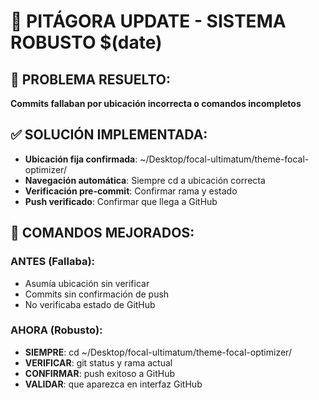 # 🔄 PITÁGORA UPDATE - SISTEMA ROBUSTO $(date)

## 🎯 PROBLEMA RESUELTO:
**Commits fallaban por ubicación incorrecta o comandos incompletos**

## ✅ SOLUCIÓN IMPLEMENTADA:
- **Ubicación fija confirmada**: ~/Desktop/focal-ultimatum/theme-focal-optimizer/
- **Navegación automática**: Siempre cd a ubicación correcta
- **Verificación pre-commit**: Confirmar rama y estado
- **Push verificado**: Confirmar que llega a GitHub

## 🔧 COMANDOS MEJORADOS:

### ANTES (Fallaba):
- Asumía ubicación sin verificar
- Commits sin confirmación de push
- No verificaba estado de GitHub

### AHORA (Robusto):
- **SIEMPRE**: cd ~/Desktop/focal-ultimatum/theme-focal-optimizer/
- **VERIFICAR**: git status y rama actual
- **CONFIRMAR**: push exitoso a GitHub
- **VALIDAR**: que aparezca en interfaz GitHub
